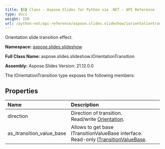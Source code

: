 ```yaml
---
title: {0} Class - Aspose.Slides for Python via .NET - API Reference
type: docs
weight: 150
url: /python-net/api-reference/aspose.slides.slideshow/iorientationtransition/
---
```


Orientation slide transition effect.

**Namespace:** [aspose.slides.slideshow](/python-net/api-reference/aspose.slides.slideshow/)

**Full Class Name:** aspose.slides.slideshow.IOrientationTransition

**Assembly:**  Aspose.Slides Version: 21.12.0.0

The IOrientationTransition type exposes the following members:
## **Properties**
|**Name**|**Description**|
| :- | :- |
|direction|Direction of transition.<br/>            Read/write [Orientation](/python-net/api-reference/aspose.slides/orientation/).|
|as_itransition_value_base|Allows to get base ITransitionValueBase interface.<br/>            Read-only [ITransitionValueBase](/python-net/api-reference/aspose.slides.slideshow/itransitionvaluebase/).|
